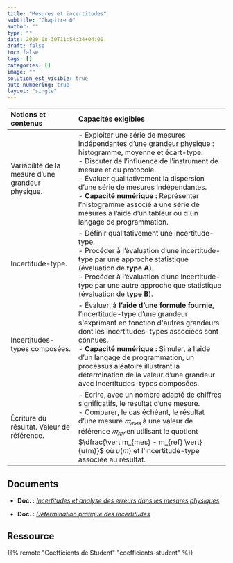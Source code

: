 ```yaml
---
title: "Mesures et incertitudes"
subtitle: "Chapitre 0"
author: ""
type: ""
date: 2020-08-30T11:54:34+04:00
draft: false
toc: false
tags: []
categories: []
image: ""
solution_est_visible: true
auto_numbering: true
layout: "single"
---
```


| Notions et contenus | Capacités exigibles |
|:----|:---|
| Variabilité de la mesure d’une grandeur physique. | - Exploiter une série de mesures indépendantes d’une grandeur physique : histogramme, moyenne et écart-type.<br />  - Discuter de l’influence de l’instrument de mesure et du protocole.<br /> - Évaluer qualitativement la dispersion d’une série de mesures indépendantes.<br /> - **Capacité numérique :** Représenter l’histogramme associé à une série de mesures à l’aide d’un tableur ou d'un langage de programmation. |
| Incertitude-type. | - Définir qualitativement une incertitude-type.<br /> - Procéder à l’évaluation d’une incertitude-type par une approche statistique (évaluation de **type A**).<br /> - Procéder à l’évaluation d’une incertitude-type par une autre approche que statistique (évaluation de **type B**). |
| Incertitudes-types composées. | - Évaluer, **à l’aide d’une formule fournie**, l’incertitude-type d’une grandeur s'exprimant en fonction d'autres grandeurs dont les incertitudes-types associées sont connues.<br /> - **Capacité numérique :** Simuler, à l’aide d’un langage de programmation, un processus aléatoire illustrant la détermination de la valeur d’une grandeur avec incertitudes-types composées.         | **Chap. 0,2**&nbsp;: [Détermination pratique des incertitudes](0-2-determination-pratique-incertitudes)  |
| Écriture du résultat. Valeur de référence.    | - Écrire, avec un nombre adapté de chiffres significatifs, le résultat d’une mesure.<br /> - Comparer, le cas échéant, le résultat d’une mesure $𝑚_{𝑚𝑒𝑠}$ à une valeur de référence $𝑚_{𝑟𝑒𝑓}$ en utilisant le quotient $\dfrac{\vert m_{mes} - m_{ref} \vert}{u(m)}$ où $u(m)$ et l'incertitude-type associée au résultat. |

## Documents

- **Doc. :** [*Incertitudes et analyse des erreurs dans les mesures physiques*](0-1-analyse-erreurs-mesures)

- **Doc. :** [*Détermination pratique des incertitudes*](0-2-determination-pratique-incertitudes)

## Ressource

{{% remote "Coefficients de Student" "coefficients-student" %}}
